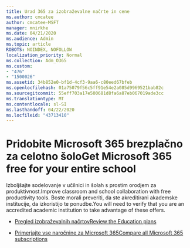 ```yaml
---
title: Urad 365 za izobraževalne načrte in cene
ms.author: cmcatee
author: cmcatee-MSFT
manager: mnirkhe
ms.date: 04/21/2020
ms.audience: Admin
ms.topic: article
ROBOTS: NOINDEX, NOFOLLOW
localization_priority: Normal
ms.collection: Adm_O365
ms.custom:
- "476"
- "1500026"
ms.assetid: 34b852e0-bf1d-4cf3-9aa6-c80eed67bfeb
ms.openlocfilehash: 01a75079f56c5ff91e54e2a085d9969521bab82c
ms.sourcegitcommit: 55eff703a17e500681d8fa6a87eb067019ade3cc
ms.translationtype: MT
ms.contentlocale: sl-SI
ms.lasthandoff: 04/22/2020
ms.locfileid: "43713410"
---
```

# <a name="get-microsoft-365-free-for-your-entire-school"></a><span data-ttu-id="aebd2-102">Pridobite Microsoft 365 brezplačno za celotno šolo</span><span class="sxs-lookup"><span data-stu-id="aebd2-102">Get Microsoft 365 free for your entire school</span></span>

<span data-ttu-id="aebd2-103">Izboljšajte sodelovanje v učilnici in šolah s prostim orodjem za produktivnost.</span><span class="sxs-lookup"><span data-stu-id="aebd2-103">Improve classroom and school collaboration with free productivity tools.</span></span> <span data-ttu-id="aebd2-104">Boste morali preveriti, da ste akreditirani akademske institucije, da izkoristijo te ponudbe.</span><span class="sxs-lookup"><span data-stu-id="aebd2-104">You will need to verify that you are an accredited academic institution to take advantage of these offers.</span></span>
  
- [<span data-ttu-id="aebd2-105">Pregled izobraževalnih načrtov</span><span class="sxs-lookup"><span data-stu-id="aebd2-105">Review the Education plans</span></span>](https://products.office.com/academic/compare-office-365-education-plans)

- [<span data-ttu-id="aebd2-106">Primerjajte vse naročnine za Microsoft 365</span><span class="sxs-lookup"><span data-stu-id="aebd2-106">Compare all Microsoft 365 subscriptions</span></span>](https://products.office.com/business/compare-more-office-365-for-business-plans)